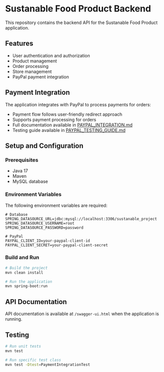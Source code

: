 # Sustanable Food Product Backend

This repository contains the backend API for the Sustanable Food Product application.

## Features

- User authentication and authorization
- Product management
- Order processing
- Store management
- PayPal payment integration

## Payment Integration

The application integrates with PayPal to process payments for orders:

- Payment flow follows user-friendly redirect approach
- Supports payment processing for orders
- Full documentation available in [PAYPAL_INTEGRATION.md](PAYPAL_INTEGRATION.md)
- Testing guide available in [PAYPAL_TESTING_GUIDE.md](PAYPAL_TESTING_GUIDE.md)

## Setup and Configuration

### Prerequisites

- Java 17
- Maven
- MySQL database

### Environment Variables

The following environment variables are required:

```
# Database
SPRING_DATASOURCE_URL=jdbc:mysql://localhost:3306/sustanable_project
SPRING_DATASOURCE_USERNAME=root
SPRING_DATASOURCE_PASSWORD=password

# PayPal
PAYPAL_CLIENT_ID=your-paypal-client-id
PAYPAL_CLIENT_SECRET=your-paypal-client-secret
```

### Build and Run

```bash
# Build the project
mvn clean install

# Run the application
mvn spring-boot:run
```

## API Documentation

API documentation is available at `/swagger-ui.html` when the application is running.

## Testing

```bash
# Run unit tests
mvn test

# Run specific test class
mvn test -Dtest=PaymentIntegrationTest
```
